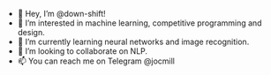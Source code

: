 - 👋 Hey, I’m @down-shift!
- 👀 I’m interested in machine learning, competitive programming and design.
- 🌱 I’m currently learning neural networks and image recognition.
- 💞️ I’m looking to collaborate on NLP.
- 📫 You can reach me on Telegram @jocmill

<!---
down-shift/down-shift is a ✨ special ✨ repository because its `README.md` (this file) appears on your GitHub profile.
You can click the Preview link to take a look at your changes.
--->
